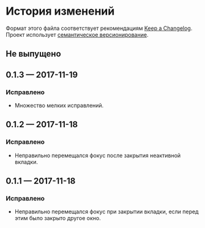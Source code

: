 # История изменений

Формат этого файла соответствует рекомендациям [Keep a Changelog](http://keepachangelog.com/en/1.0.0/).
Проект использует [семантическое версионирование](http://semver.org/spec/v2.0.0.html).

## Не выпущено

## 0.1.3 — 2017-11-19

### Исправлено

- Множество мелких исправлений.

## 0.1.2 — 2017-11-18

### Исправлено

- Неправильно перемещался фокус после закрытия неактивной вкладки.


## 0.1.1 — 2017-11-18

### Исправлено

- Неправильно перемещался фокус при закрытии вкладки, если перед этим было закрыто другое окно.
